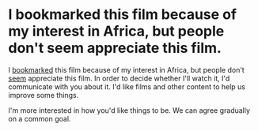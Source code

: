 # I bookmarked this film because of my interest in Africa, but people don't seem appreciate this film.

I [bookmarked](https://www.netflix.com/browse/my-list?jbv=81562777) this film because of my interest in Africa, but people don't [seem](https://www.imdb.com/title/tt8110440/) appreciate this film. In order to decide whether I'll watch it, I'd communicate with you about it. I'd like films and other content to help us improve some things.

I'm more interested in how you'd like things to be. We can agree gradually on a common goal.